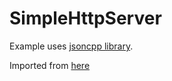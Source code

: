 # SimpleHttpServer

Example uses [jsoncpp library](https://github.com/open-source-parsers/jsoncpp).

Imported from [here](https://github.com/pasanchez/simpleHttpServer)
